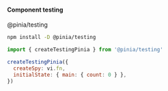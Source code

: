 #### Component testing


@pinia/testing

```sh
npm install -D @pinia/testing
```

```js
import { createTestingPinia } from '@pinia/testing'

createTestingPinia({
  createSpy: vi.fn,
  initialState: { main: { count: 0 } },
})
```


<aside class="notes">
</aside>
